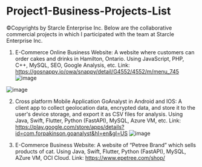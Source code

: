 # Project1-Business-Projects-List
©Copyrights by Starcle Enterprise Inc.
Below are the collaborative commercial projects in which I participated with the team at Starcle Enterprise Inc.

1. E-Commerce Online Business Website: A website where customers can order cakes and drinks in Hamilton, Ontario. Using JavaScript, PHP, C++, MySQL, SEO, Google Analysis, etc. 
Link: https://gosnappy.io/owa/snappy/detail/G4552/4552/m/menu_745
![image](https://github.com/user-attachments/assets/beae9c29-5456-4801-a66f-70ea5c07b398)

![image](https://github.com/user-attachments/assets/fc89cc81-176c-42f2-abe4-baa0368a0a34)


2. Cross platform Mobile Application GoAnalyst in Android and IOS: A client app to collect geolocation data, encrypted data, and store it to the user's device storage, and export it as CSV files for analysis. Using Java, Swift, Flutter, Python (FastAPI), MySQL, Azure VM, etc. Link: https://play.google.com/store/apps/details?id=com.forpakinson.goanalyst&hl=en&gl=US
  ![image](https://github.com/user-attachments/assets/bc2dadb3-23f4-47f7-a19f-36c7ba578eda)


4. E-Commerce Business Website: A website of “Petree Brand” which sells products of cat. Using Java, Swift, Flutter, Python (FastAPI), MySQL, AZure VM, OCI Cloud. Link: https://www.epetree.com/shop/



